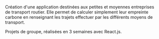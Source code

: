 Création d'une application destinées aux petites et moyennes entreprises de transport routier. 
Elle permet de calculer simplement leur empreinte carbone en renseignant les trajets effectuer par les différents moyens de transport. 

Projets de groupe, réalisées en 3 semaines avec React.js.
